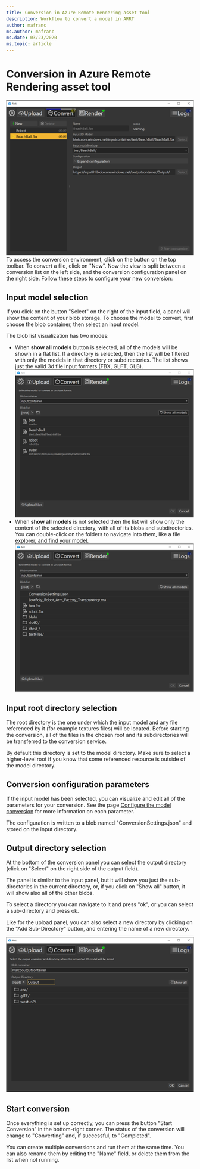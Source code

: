 ```yaml
---
title: Conversion in Azure Remote Rendering asset tool
description: Workflow to convert a model in ARRT
author: mafranc
ms.author: mafranc
ms.date: 03/23/2020
ms.topic: article
---
```


# Conversion in Azure Remote Rendering asset tool

![Conversion panel](media/conversion.png)
To access the conversion environment, click on the button on the top toolbar.
To convert a file, click on "New". Now the view is split between a conversion list on the left side, and the conversion configuration panel on the right side. Follow these steps to configure your new conversion:

## Input model selection

If you click on the button "Select" on the right of the input field, a panel will show the content of your blob storage. To choose the model to convert, first choose the blob container, then select an input model.

The blob list visualization has two modes:

* When **show all models** button is selected, all of the models will be shown in a flat list. If a directory is selected, then the list will be filtered with only the models in that directory or subdirectories. The list shows just the valid 3d file input formats (FBX, GLFT, GLB).
![Show all models](media/standardbloblist.png)
* When **show all models** is not selected then the list will show only the content of the selected directory, with all of its blobs and subdirectories. You can double-click on the folders to navigate into them, like a file explorer, and find your model.
![Show only directory](media/directorybloblist.png)

## Input root directory selection

The root directory is the one under which the input model and any file referenced by it (for example textures files) will be located.
Before starting the conversion, all of the files in the chosen root and its subdirectories will be transferred to the conversion service.

 By default this directory is set to the model directory. Make sure to select a higher-level root if you know that some referenced resource is outside of the model directory.

## Conversion configuration parameters

If the input model has been selected, you can visualize and edit all of the parameters for your conversion. See the page [Configure the model conversion](https://docs.microsoft.com/azure/remote-rendering/how-tos/conversion/configure-model-conversion) for more information on each parameter.

The configuration is written to a blob named "ConversionSettings.json" and stored on the input directory.

## Output directory selection

At the bottom of the conversion panel you can select the output directory (click on "Select" on the right side of the output field).

The panel is similar to the input panel, but it will show you just the sub-directories in the current directory, or, if you click on "Show all" button, it will show also all of the other blobs.

To select a directory you can navigate to it and press "ok", or you can select a sub-directory and press ok.

Like for the upload panel, you can also select a new directory by clicking on the "Add Sub-Directory" button, and entering the name of a new directory.

![Directory selection](media/newdiroutput.png)

## Start conversion

Once everything is set up correctly, you can press the button "Start Conversion" in the bottom-right corner. The status of the conversion will change to "Converting" and, if successful, to "Completed".

You can create multiple conversions and run them at the same time. You can also rename them by editing the "Name" field, or delete them from the list when not running.
